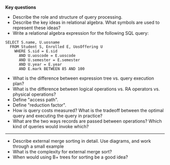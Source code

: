 __Key questions__

- Describe the role and structure of query processing.
- Describe the key ideas in relational algebra. What symbols are used to represent these ideas?
- Write a relational algebra expression for the following SQL query:
```{mysql}
SELECT S.name, U.uosname
  FROM Student S, Enrolled E, UosOffering U
    WHERE S.sid = E.sid 
      AND U.uoscode = E.uoscode
      AND U.semester = E.semester
      AND U.year = E.year
      AND E.mark BETWEEN 85 AND 100
```
- What is the difference between expression tree vs. query execution plan?
- What is the difference between logical operations vs. RA operators vs. physical operations?
- Define "access path".
- Define "reduction factor".
- How is query costs measured? What is the tradeoff between the optimal query and executing the query in practice?
- What are the two ways records are passed between operations? Which kind of queries would invoke which?
---
- Describe external merge sorting in detail. Use diagrams, and work through a small example
- What is the complexity for external merge sort?
- When would using B+ trees for sorting be a good idea?